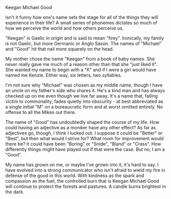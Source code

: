 Keegan Michael Good

Isn't it funny how one's name sets the stage for all of the things they
will experience in their life? A small series of phonemes dictates so
much of how we perceive the world and how others perceive us.

"Keegan" is Gaelic in origin and is said to mean "firey". Ironically, my
family is not Gaelic, but more Germanic or Anglo Saxon. The names of
"Michael" and "Good" hit that nail more squarely on the head.

My mother chose the name "Keegan" from a book of baby names. She never
really gave me much of a reason other than that she "just liked it". She
wanted my name to begin with a "K" and if I were a girl would have named
me Kenzie. Either way, six letters, two syllables.

I'm not sure why "Michael" was chosen as my middle name, though I have
an uncle on my father's side who shares it. He's a kind man and has
always checked up on me even though we live far away. It's a name that,
falling victim to commonality, fades quietly into obscurity - at best
abbreviated as a single initial "M" on a bureaucratic form and at worst
omitted entirely. No offense to all the Mikes out there.

The name of "Good" has undoubtedly shaped the course of my life. How
could having an adjective as a moniker have any other effect? As far as
adjectives go, though, I think I lucked out. I suppose it could be
"Better" or "Best", but then what would I strive for? What room for
improvement would there be? It could have been "Boring" or "Snide",
"Bland" or "Crass". How differently things might have played out if that
were the case. But no, I am a "Good".

My name has grown on me, or maybe I've grown into it, it's hard to say.
I have evolved into a strong communicator who isn't afraid to wield my
fire in defense of the good in this world. With kindness as the spark
and compassion as the fuel, the controlled burn that is Keegan Michael
Good will continue to protect the forests and pastures. A candle burns
brightest in the dark.
